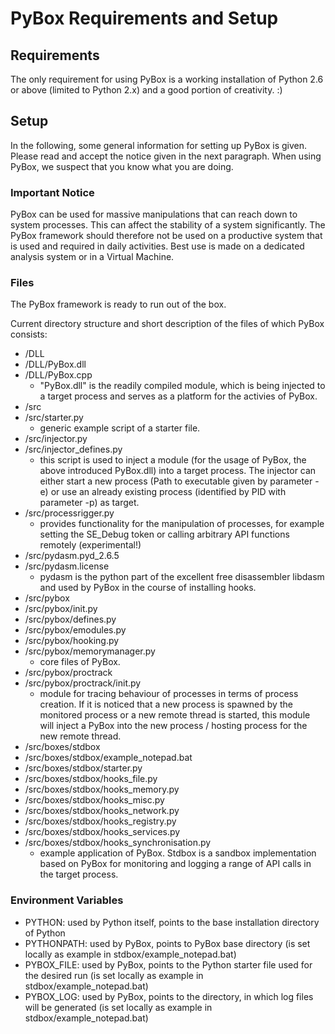 # PyBox Requirements and Setup #

## Requirements ##

The only requirement for using PyBox is a working installation of Python 2.6 or above (limited to Python 2.x) and a good portion of creativity. :)

## Setup ##

In the following, some general information for setting up PyBox is given. Please read and accept the notice given in the next paragraph. When using PyBox, we suspect that you know what you are doing.

### Important Notice ###

PyBox can be used for massive manipulations that can reach down to system processes. This can affect the stability of a system significantly.
The PyBox framework should therefore not be used on a productive system that is used and required in daily activities. Best use is made on a dedicated analysis system or in a Virtual Machine.

### Files ###

The PyBox framework is ready to run out of the box.

Current directory structure and short description of the files of which PyBox consists:

  * /DLL
  * /DLL/PyBox.dll
  * /DLL/PyBox.cpp
    * "PyBox.dll" is the readily compiled module, which is being injected to a target process and serves as a platform for the activies of PyBox.
  * /src
  * /src/starter.py
    * generic example script of a starter file.
  * /src/injector.py
  * /src/injector\_defines.py
    * this script is used to inject a module (for the usage of PyBox, the above introduced PyBox.dll) into a target process. The injector can either start a new process (Path to executable given by parameter -e) or use an already existing process (identified by PID with parameter -p) as target.
  * /src/processrigger.py
    * provides functionality for the manipulation of processes, for example setting the SE\_Debug token or calling arbitrary API functions remotely (experimental!)
  * /src/pydasm.pyd\_2.6.5
  * /src/pydasm.license
    * pydasm is the python part of the excellent free disassembler libdasm and used by PyBox in the course of installing hooks.
  * /src/pybox
  * /src/pybox/init.py
  * /src/pybox/defines.py
  * /src/pybox/emodules.py
  * /src/pybox/hooking.py
  * /src/pybox/memorymanager.py
    * core files of PyBox.
  * /src/pybox/proctrack
  * /src/pybox/proctrack/init.py
    * module for tracing behaviour of processes in terms of process creation. If it is noticed that a new process is spawned by the monitored process or a new remote thread is started, this module will inject a PyBox into the new process / hosting process for the new remote thread.
  * /src/boxes/stdbox
  * /src/boxes/stdbox/example\_notepad.bat
  * /src/boxes/stdbox/starter.py
  * /src/boxes/stdbox/hooks\_file.py
  * /src/boxes/stdbox/hooks\_memory.py
  * /src/boxes/stdbox/hooks\_misc.py
  * /src/boxes/stdbox/hooks\_network.py
  * /src/boxes/stdbox/hooks\_registry.py
  * /src/boxes/stdbox/hooks\_services.py
  * /src/boxes/stdbox/hooks\_synchronisation.py
    * example application of PyBox. Stdbox is a sandbox implementation based on PyBox for monitoring and logging a range of API calls in the target process.

### Environment Variables ###

  * PYTHON: used by Python itself, points to the base installation directory of Python
  * PYTHONPATH: used by PyBox, points to PyBox base directory (is set locally as example in stdbox/example\_notepad.bat)
  * PYBOX\_FILE: used by PyBox, points to the Python starter file used for the desired run (is set locally as example in stdbox/example\_notepad.bat)
  * PYBOX\_LOG: used by PyBox, points to the directory, in which log files will be generated (is set locally as example in stdbox/example\_notepad.bat)